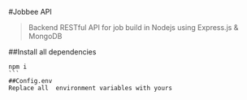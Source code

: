 #Jobbee API
>Backend RESTful API for job build in Nodejs using Express.js & MongoDB

##Install all dependencies
````
npm i 
```
##Config.env
Replace all  environment variables with yours